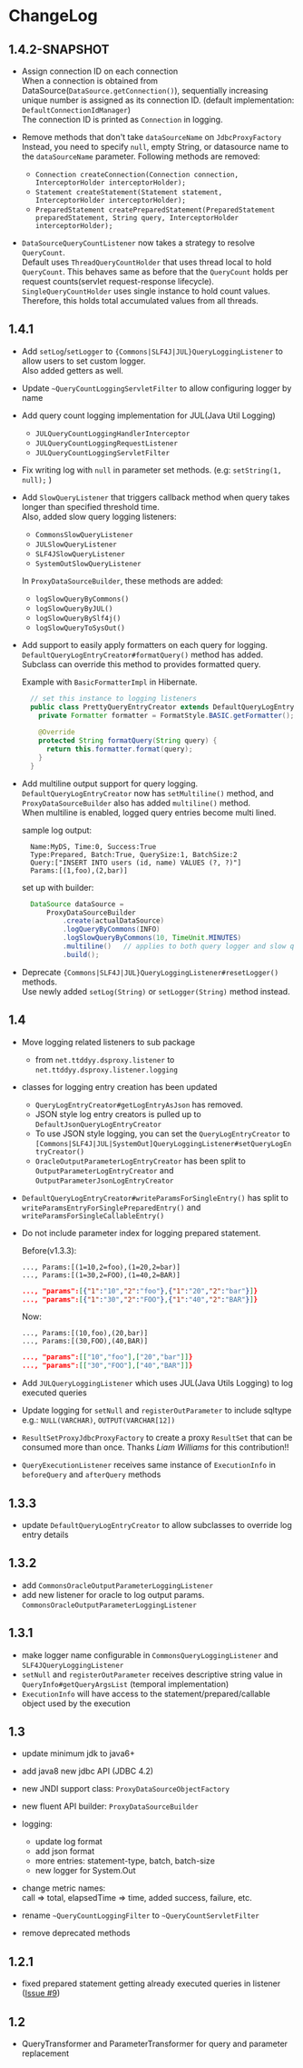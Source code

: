 # ChangeLog

## 1.4.2-SNAPSHOT

- Assign connection ID on each connection  
  When a connection is obtained from DataSource(`DataSource.getConnection()`), sequentially increasing unique number 
  is assigned as its connection ID. (default implementation: `DefaultConnectionIdManager`)  
  The connection ID is printed as `Connection` in logging.

- Remove methods that don't take `dataSourceName` on `JdbcProxyFactory`  
  Instead, you need to specify `null`, empty String, or datasource name to the `dataSourceName` parameter.
  Following methods are removed:
  - `Connection createConnection(Connection connection, InterceptorHolder interceptorHolder);`
  - `Statement createStatement(Statement statement, InterceptorHolder interceptorHolder);`
  - `PreparedStatement createPreparedStatement(PreparedStatement preparedStatement, String query, InterceptorHolder interceptorHolder);`

- `DataSourceQueryCountListener` now takes a strategy to resolve `QueryCount`.  
  Default uses `ThreadQueryCountHolder` that uses thread local to hold `QueryCount`. This behaves same as before that 
  the `QueryCount` holds per request counts(servlet request-response lifecycle).  
  `SingleQueryCountHolder` uses single instance to hold count values. Therefore, this holds total accumulated 
  values from all threads.

## 1.4.1

- Add `setLog`/`setLogger` to `{Commons|SLF4J|JUL}QueryLoggingListener` to allow users to set custom logger.  
  Also added getters as well.

- Update `~QueryCountLoggingServletFilter` to allow configuring logger by name

- Add query count logging implementation for JUL(Java Util Logging)
  - `JULQueryCountLoggingHandlerInterceptor`
  - `JULQueryCountLoggingRequestListener`
  - `JULQueryCountLoggingServletFilter`
  
- Fix writing log with `null` in parameter set methods. (e.g: `setString(1, null);` )

- Add `SlowQueryListener` that triggers callback method when query takes longer than specified threshold time.  
  Also, added slow query logging listeners:
  - `CommonsSlowQueryListener`
  - `JULSlowQueryListener`
  - `SLF4JSlowQueryListener`
  - `SystemOutSlowQueryListener`
  
  In `ProxyDataSourceBuilder`, these methods are added:
  - `logSlowQueryByCommons()`
  - `logSlowQueryByJUL()`
  - `logSlowQueryBySlf4j()`
  - `logSlowQueryToSysOut()`
  
- Add support to easily apply formatters on each query for logging.  
  `DefaultQueryLogEntryCreator#formatQuery()` method has added.  
  Subclass can override this method to provides formatted query.  

  Example with `BasicFormatterImpl` in Hibernate.
  ```java
    // set this instance to logging listeners
    public class PrettyQueryEntryCreator extends DefaultQueryLogEntryCreator {
      private Formatter formatter = FormatStyle.BASIC.getFormatter();  // from hibernate
          
      @Override
      protected String formatQuery(String query) {
        return this.formatter.format(query);
      }
    }
  ```

- Add multiline output support for query logging.  
  `DefaultQueryLogEntryCreator` now has `setMultiline()` method, and `ProxyDataSourceBuilder` also has added 
  `multiline()` method.     
  When multiline is enabled, logged query entries become multi lined.  

  sample log output:
  ```
    Name:MyDS, Time:0, Success:True
    Type:Prepared, Batch:True, QuerySize:1, BatchSize:2 
    Query:["INSERT INTO users (id, name) VALUES (?, ?)"] 
    Params:[(1,foo),(2,bar)]
  ```

  set up with builder:
  ```java
    DataSource dataSource = 
        ProxyDataSourceBuilder
            .create(actualDataSource)
            .logQueryByCommons(INFO)
            .logSlowQueryByCommons(10, TimeUnit.MINUTES)
            .multiline()   // applies to both query logger and slow query logger
            .build();
  ```

- Deprecate `{Commons|SLF4J|JUL}QueryLoggingListener#resetLogger()` methods.  
  Use newly added `setLog(String)` or `setLogger(String)` method instead.


## 1.4

- Move logging related listeners to sub package
  - from `net.ttddyy.dsproxy.listener` to `net.ttddyy.dsproxy.listener.logging`

- classes for logging entry creation has been updated
  - `QueryLogEntryCreator#getLogEntryAsJson` has removed.
  - JSON style log entry creators is pulled up to `DefaultJsonQueryLogEntryCreator`
  - To use JSON style logging, you can set the `QueryLogEntryCreator` to `[Commons|SLF4J|JUL|SystemOut]QueryLoggingListener#setQueryLogEntryCreator()`
  - `OracleOutputParameterLogEntryCreator` has been split to `OutputParameterLogEntryCreator` and `OutputParameterJsonLogEntryCreator`

- `DefaultQueryLogEntryCreator#writeParamsForSingleEntry()` has split to `writeParamsEntryForSinglePreparedEntry()` and `writeParamsForSingleCallableEntry()`

- Do not include parameter index for logging prepared statement.

  Before(v1.3.3):

  ```
  ..., Params:[(1=10,2=foo),(1=20,2=bar)]
  ..., Params:[(1=30,2=FOO),(1=40,2=BAR)]
  ```

  ```json
  ..., "params":[{"1":"10","2":"foo"},{"1":"20","2":"bar"}]}
  ..., "params":[{"1":"30","2":"FOO"},{"1":"40","2":"BAR"}]}
  ```

  Now:

  ```
  ..., Params:[(10,foo),(20,bar)]
  ..., Params:[(30,FOO),(40,BAR)]
  ```

  ```json
  ..., "params":[["10","foo"],["20","bar"]]}
  ..., "params":[["30","FOO"],["40","BAR"]]}
  ```

- Add `JULQueryLoggingListener` which uses JUL(Java Utils Logging) to log executed queries

- Update logging for `setNull` and `registerOutParameter` to include sqltype
    e.g.: `NULL(VARCHAR)`, `OUTPUT(VARCHAR[12])`

- `ResultSetProxyJdbcProxyFactory` to create a proxy `ResultSet` that can be consumed more than once.
  Thanks _Liam Williams_ for this contribution!!

- `QueryExecutionListener` receives same instance of `ExecutionInfo` in `beforeQuery` and `afterQuery` methods


## 1.3.3

- update `DefaultQueryLogEntryCreator` to allow subclasses to override log entry details
 
## 1.3.2

- add `CommonsOracleOutputParameterLoggingListener`
- add new listener for oracle to log output params. `CommonsOracleOutputParameterLoggingListener`

## 1.3.1

- make logger name configurable in `CommonsQueryLoggingListener` and `SLF4JQueryLoggingListener`  
- `setNull` and `registerOutParameter` receives descriptive string value in `QueryInfo#getQueryArgsList` (temporal implementation)
- `ExecutionInfo` will have access to the statement/prepared/callable object used by the execution

## 1.3

- update minimum jdk to java6+
- add java8 new jdbc API (JDBC 4.2)
- new JNDI support class: `ProxyDataSourceObjectFactory`
- new fluent API builder: `ProxyDataSourceBuilder`

- logging:
  - update log format
  - add json format
  - more entries:  statement-type, batch, batch-size
  - new logger for System.Out

- change metric names:  
  call => total, elapsedTime => time, added success, failure, etc. 
- rename `~QueryCountLoggingFilter` to `~QueryCountServletFilter`
- remove deprecated methods

## 1.2.1

- fixed prepared statement getting already executed queries in listener ([Issue #9](https://github.com/ttddyy/datasource-proxy/issues/9))


## 1.2

- QueryTransformer and ParameterTransformer for query and parameter replacement
